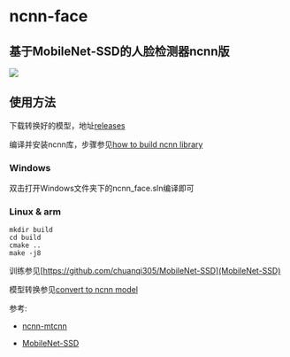 # ncnn-face

## 基于MobileNet-SSD的人脸检测器ncnn版

![](https://i.imgur.com/QDGkI9r.jpg)


## 使用方法

下载转换好的模型，地址[releases](https://github.com/imistyrain/ncnn_face/releases)

编译并安装ncnn库，步骤参见[how to build ncnn library](https://github.com/Tencent/ncnn/wiki/how-to-build)

### Windows

双击打开Windows文件夹下的ncnn_face.sln编译即可

### Linux & arm

	mkdir build 
	cd build
	cmake ..
	make -j8

训练参见[https://github.com/chuanqi305/MobileNet-SSD](MobileNet-SSD)

模型转换参见[convert to ncnn model](https://github.com/Tencent/ncnn/wiki/how-to-use-ncnn-with-alexnet)

参考:

* [ncnn-mtcnn](https://github.com/Longqi-S/ncnn-mtcnn/)

* [MobileNet-SSD](https://github.com/chuanqi305/MobileNet-SSD)